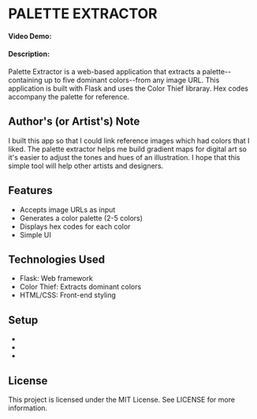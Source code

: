# PALETTE EXTRACTOR
#### Video Demo:  <URL HERE>
#### Description:
Palette Extractor is a web-based application that extracts a palette--containing up to five dominant colors--from any image URL. This application is built with Flask and uses the Color Thief libraray. Hex codes accompany the palette for reference.

## Author's (or Artist's) Note
I built this app so that I could link reference images which had colors that I liked. The palette extractor helps me build gradient maps for digital art so it's easier to adjust the tones and hues of an illustration. I hope that this simple tool will help other artists and designers.

## Features
- Accepts image URLs as input
- Generates a color palette (2-5 colors)
- Displays hex codes for each color
- Simple UI

## Technologies Used
- Flask: Web framework
- Color Thief: Extracts dominant colors
- HTML/CSS: Front-end styling

## Setup
-
-
-

## License
This project is licensed under the MIT License. See LICENSE for more information.